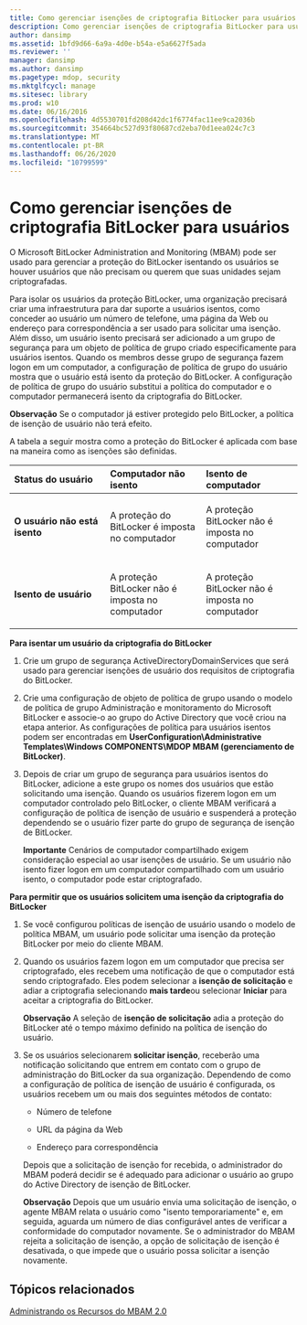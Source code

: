 ```yaml
---
title: Como gerenciar isenções de criptografia BitLocker para usuários
description: Como gerenciar isenções de criptografia BitLocker para usuários
author: dansimp
ms.assetid: 1bfd9d66-6a9a-4d0e-b54a-e5a6627f5ada
ms.reviewer: ''
manager: dansimp
ms.author: dansimp
ms.pagetype: mdop, security
ms.mktglfcycl: manage
ms.sitesec: library
ms.prod: w10
ms.date: 06/16/2016
ms.openlocfilehash: 4d5530701fd208d42dc1f6774fac11ee9ca2036b
ms.sourcegitcommit: 354664bc527d93f80687cd2eba70d1eea024c7c3
ms.translationtype: MT
ms.contentlocale: pt-BR
ms.lasthandoff: 06/26/2020
ms.locfileid: "10799599"
---
```

# Como gerenciar isenções de criptografia BitLocker para usuários


O Microsoft BitLocker Administration and Monitoring (MBAM) pode ser usado para gerenciar a proteção do BitLocker isentando os usuários se houver usuários que não precisam ou querem que suas unidades sejam criptografadas.

Para isolar os usuários da proteção BitLocker, uma organização precisará criar uma infraestrutura para dar suporte a usuários isentos, como conceder ao usuário um número de telefone, uma página da Web ou endereço para correspondência a ser usado para solicitar uma isenção. Além disso, um usuário isento precisará ser adicionado a um grupo de segurança para um objeto de política de grupo criado especificamente para usuários isentos. Quando os membros desse grupo de segurança fazem logon em um computador, a configuração de política de grupo do usuário mostra que o usuário está isento da proteção do BitLocker. A configuração de política de grupo do usuário substitui a política do computador e o computador permanecerá isento da criptografia do BitLocker.

**Observação**  Se o computador já estiver protegido pelo BitLocker, a política de isenção de usuário não terá efeito.

 

A tabela a seguir mostra como a proteção do BitLocker é aplicada com base na maneira como as isenções são definidas.

<table>
<colgroup>
<col width="33%" />
<col width="33%" />
<col width="33%" />
</colgroup>
<thead>
<tr class="header">
<th align="left">Status do usuário</th>
<th align="left">Computador não isento</th>
<th align="left">Isento de computador</th>
</tr>
</thead>
<tbody>
<tr class="odd">
<td align="left"><p><strong>O usuário não está isento</strong></p></td>
<td align="left"><p>A proteção do BitLocker é imposta no computador</p></td>
<td align="left"><p>A proteção BitLocker não é imposta no computador</p></td>
</tr>
<tr class="even">
<td align="left"><p><strong>Isento de usuário</strong></p></td>
<td align="left"><p>A proteção BitLocker não é imposta no computador</p></td>
<td align="left"><p>A proteção BitLocker não é imposta no computador</p></td>
</tr>
</tbody>
</table>

 

**Para isentar um usuário da criptografia do BitLocker**

1.  Crie um grupo de segurança ActiveDirectoryDomainServices que será usado para gerenciar isenções de usuário dos requisitos de criptografia do BitLocker.

2.  Crie uma configuração de objeto de política de grupo usando o modelo de política de grupo Administração e monitoramento do Microsoft BitLocker e associe-o ao grupo do Active Directory que você criou na etapa anterior. As configurações de política para usuários isentos podem ser encontradas em **UserConfiguration\\Administrative Templates\\Windows COMPONENTS\\MDOP MBAM (gerenciamento de BitLocker)**.

3.  Depois de criar um grupo de segurança para usuários isentos do BitLocker, adicione a este grupo os nomes dos usuários que estão solicitando uma isenção. Quando os usuários fizerem logon em um computador controlado pelo BitLocker, o cliente MBAM verificará a configuração de política de isenção de usuário e suspenderá a proteção dependendo se o usuário fizer parte do grupo de segurança de isenção de BitLocker.

    **Importante**  Cenários de computador compartilhado exigem consideração especial ao usar isenções de usuário. Se um usuário não isento fizer logon em um computador compartilhado com um usuário isento, o computador pode estar criptografado.

     

**Para permitir que os usuários solicitem uma isenção da criptografia do BitLocker**

1.  Se você configurou políticas de isenção de usuário usando o modelo de política MBAM, um usuário pode solicitar uma isenção da proteção BitLocker por meio do cliente MBAM.

2.  Quando os usuários fazem logon em um computador que precisa ser criptografado, eles recebem uma notificação de que o computador está sendo criptografado. Eles podem selecionar a **isenção de solicitação** e adiar a criptografia selecionando **mais tarde**ou selecionar **Iniciar** para aceitar a criptografia do BitLocker.

    **Observação**  A seleção de **isenção de solicitação** adia a proteção do BitLocker até o tempo máximo definido na política de isenção do usuário.

     

3.  Se os usuários selecionarem **solicitar isenção**, receberão uma notificação solicitando que entrem em contato com o grupo de administração do BitLocker da sua organização. Dependendo de como a configuração de política de isenção de usuário é configurada, os usuários recebem um ou mais dos seguintes métodos de contato:

    -   Número de telefone

    -   URL da página da Web

    -   Endereço para correspondência

    Depois que a solicitação de isenção for recebida, o administrador do MBAM poderá decidir se é adequado para adicionar o usuário ao grupo do Active Directory de isenção de BitLocker.

    **Observação**  Depois que um usuário envia uma solicitação de isenção, o agente MBAM relata o usuário como "isento temporariamente" e, em seguida, aguarda um número de dias configurável antes de verificar a conformidade do computador novamente. Se o administrador do MBAM rejeita a solicitação de isenção, a opção de solicitação de isenção é desativada, o que impede que o usuário possa solicitar a isenção novamente.

     

## Tópicos relacionados


[Administrando os Recursos do MBAM 2.0](administering-mbam-20-features-mbam-2.md)

 

 





